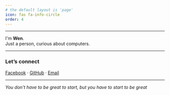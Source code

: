 ```yaml
---
# the default layout is 'page'
icon: fas fa-info-circle
order: 4
---
```


---

I'm **Wen**.  
Just a person, curious about computers.  

---

### Let’s connect

[Facebook](https://www.facebook.com/wen0x0) · [GitHub](https://github.com/wen0x0) · [Email](mailto:weninthelab@gmail.com)

---

*You don't have to be great to start, but you have to start to be great*  
